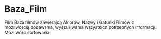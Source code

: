 # Baza_Film
Film
Baza filmów zawierajcą Aktorów, Nazwy i Gatunki Filmów z możliwością dodawania, wyszukiwania  wszystkich potrzebnych informacji.
Możliwośc sortowania.

